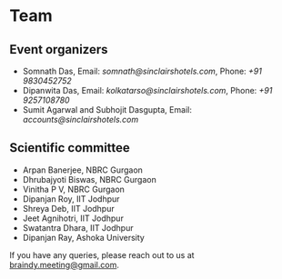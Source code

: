 # Team

## Event organizers

- Somnath Das, Email: _somnath@sinclairshotels.com_, Phone: _+91 9830452752_
- Dipanwita Das, Email: _kolkatarso@sinclairshotels.com_, Phone: _+91 9257108780_
- Sumit Agarwal and Subhojit Dasgupta, Email: _accounts@sinclairshotels.com_

## Scientific committee
- Arpan Banerjee, NBRC Gurgaon
- Dhrubajyoti Biswas, NBRC Gurgaon
- Vinitha P V, NBRC Gurgaon
- Dipanjan Roy, IIT Jodhpur
- Shreya Deb, IIT Jodhpur
- Jeet Agnihotri, IIT Jodhpur
- Swatantra Dhara, IIT Jodhpur
- Dipanjan Ray, Ashoka University

If you have any queries, please reach out to us at <a href="mailto:braindy.meeting@gmail.com">braindy.meeting@gmail.com</a>.